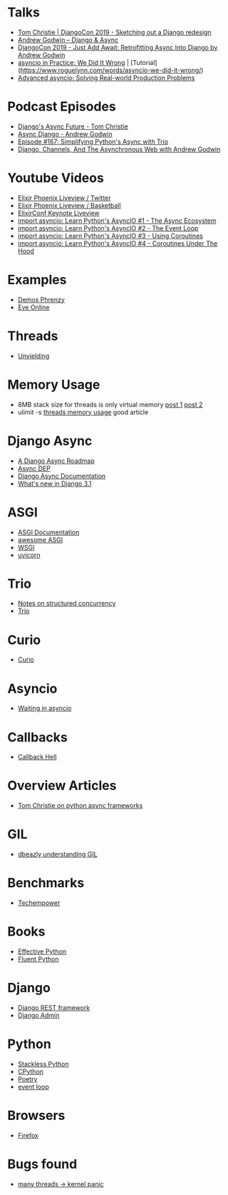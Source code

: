 # Talks
* [Tom Christie | DjangoCon 2019 - Sketching out a Django redesign](https://youtu.be/u8GSFEg5lnU)
* [Andrew Godwin – Django & Async](https://www.youtube.com/watch?v=M_ENwEB5UUk&t=2s)
* [DjangoCon 2019 - Just Add Await: Retrofitting Async Into Django by Andrew Godwin](https://www.youtube.com/watch?v=d9BAUBEyFgM)
* [asyncio in Practice: We Did It Wrong](https://www.roguelynn.com/talks/asyncio-in-practice/) | [Tutorial] (https://www.roguelynn.com/words/asyncio-we-did-it-wrong/)
* [Advanced asyncio: Solving Real-world Production Problems](https://www.roguelynn.com/talks/advanced-asyncio/)

# Podcast Episodes
* [Django's Async Future - Tom Christie
](https://djangochat.com/episodes/django-async-future-tom-christie)
* [Async Django - Andrew Godwin](https://djangochat.com/episodes/async-django-andrew-godwin)
* [Episode #167: Simplifying Python's Async with Trio](https://talkpython.fm/episodes/show/167/simplifying-pythons-async-with-trio)
* [Django, Channels, And The Asynchronous Web with Andrew Godwin](https://dev.to/podcast__init__/django-channels-and-the-asynchronous-web-with-andrew-godwin)

# Youtube Videos
* [Elixir Phoenix Liveview / Twitter](https://youtu.be/MZvmYaFkNJI)
* [Elixir Phoenix Liveview / Basketball](https://youtu.be/U_Pe8Ru06fM)
* [ElixirConf Keynote Liveview](https://youtu.be/txk4WAlabvI)
* [import asyncio: Learn Python's AsyncIO #1 - The Async Ecosystem](https://youtu.be/Xbl7XjFYsN4)
* [import asyncio: Learn Python's AsyncIO #2 - The Event Loop](https://youtu.be/E7Yn5biBZ58)
* [import asyncio: Learn Python's AsyncIO #3 - Using Coroutines](https://youtu.be/-CzqsgaXUM8)
* [import asyncio: Learn Python's AsyncIO #4 - Coroutines Under The Hood](https://youtu.be/1LTHbmed3D4)

# Examples
* [Demos Phrenzy](https://phoenixphrenzy.com/results)
* [Eve Online](https://www.eveonline.com/)

# Threads
* [Unyielding](https://glyph.twistedmatrix.com/2014/02/unyielding.html)

# Memory Usage
* 8MB stack size for threads is only virtual memory [post 1](https://unix.stackexchange.com/questions/473416/why-on-modern-linux-the-default-stack-size-is-so-huge-8mb-even-10-on-some-di?noredirect=1&lq=1) [post 2](https://unix.stackexchange.com/questions/127602/default-stack-size-for-pthreads?noredirect=1&lq=1)
* ulimit -s [threads memory usage](https://eli.thegreenplace.net/2018/measuring-context-switching-and-memory-overheads-for-linux-threads/) good article

# Django Async

* [A Django Async Roadmap](https://www.aeracode.org/2018/06/04/django-async-roadmap)
* [Async DEP](https://github.com/django/deps/blob/master/accepted/0009-async.rst)
* [Django Async Documentation](https://docs.djangoproject.com/en/3.1/topics/async/)
* [What's new in Django 3.1](https://learndjango.com/tutorials/whats-new-django-31)

# ASGI
* [ASGI Documentation](https://asgi.readthedocs.io/en/latest/)
* [awesome ASGI](https://github.com/florimondmanca/awesome-asgi)
* [WSGI](https://wsgi.readthedocs.io/en/latest/what.html)
* [uvicorn](https://www.uvicorn.org/)

# Trio
* [Notes on structured concurrency](https://vorpus.org/blog/notes-on-structured-concurrency-or-go-statement-considered-harmful/)
* [Trio](https://trio.readthedocs.io/en/stable/)

# Curio
* [Curio](https://github.com/dabeaz/curio)

# Asyncio
* [Waiting in asyncio](https://hynek.me/articles/waiting-in-asyncio/)

# Callbacks
* [Callback Hell](http://callbackhell.com/)

# Overview Articles
* [Tom Christie on python async frameworks](https://www.encode.io/articles/python-async-frameworks-beyond-developer-tribalism)

# GIL
* [dbeazly understanding GIL](https://www.dabeaz.com/python/UnderstandingGIL.pdf)

# Benchmarks
* [Techempower](https://www.techempower.com/benchmarks/)

# Books
* [Effective Python](https://effectivepython.com/)
* [Fluent Python](https://www.oreilly.com/library/view/fluent-python/9781491946237/)

# Django
* [Django REST framework](https://www.django-rest-framework.org/)
* [Django Admin](https://docs.djangoproject.com/en/3.1/ref/contrib/admin/)

# Python
* [Stackless Python](https://github.com/stackless-dev/stackless/wiki)
* [CPython](https://www.python.org/)
* [Poetry](https://python-poetry.org/docs/)
* [event loop](https://docs.python.org/3/library/asyncio-eventloop.html)

# Browsers
* [Firefox](https://firefox.org/)

# Bugs found
* [many threads -> kernel panic](https://feedbackassistant.apple.com/feedback/7862123)